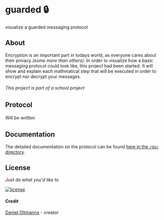 # guarded :lock:

visualize a guarded messaging protocol

## About

Encryption is an important part in todays world, as everyone cares about their
privacy _(some more than others)_. In order to visualize how a basic messaging
protocol could look like, this project had been started. It will show and
explain each mathmatical step that will be executed in order to encrypt nor
decrypt your messages.

###### This project is part of a school project

## Protocol

###### Will be written

## Documentation

The detailed documentation on the protocol can be found [here in the `/doc` directory](https://github.com/oltdaniel/guarded/tree/master/doc/README.md).

## License

_Just do what you'd like to_

[![license](https://img.shields.io/badge/license-MIT-blue.svg)](https://github.com/oltdaniel/guarded/blob/master/LICENSE)

#### Credit

[Daniel Oltmanns](https://github.com/oltdaniel) - creator
